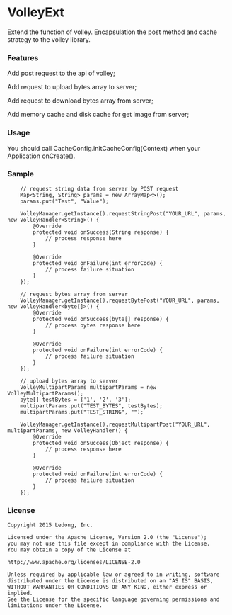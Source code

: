 # VolleyExt
Extend the function of volley. Encapsulation the post method and cache strategy to the volley library.

### Features
Add post request to the api of volley;

Add request to upload bytes array to server;

Add request to download bytes array from server;

Add memory cache and disk cache for get image from server;

### Usage
You should call  CacheConfig.initCacheConfig(Context) when your Application onCreate(). 

### Sample
        // request string data from server by POST request
        Map<String, String> params = new ArrayMap<>();
        params.put("Test", "Value");

        VolleyManager.getInstance().requestStringPost("YOUR_URL", params, new VolleyHandler<String>() {
            @Override
            protected void onSuccess(String response) {
                // process response here
            }

            @Override
            protected void onFailure(int errorCode) {
                // process failure situation
            }
        });

        // request bytes array from server
        VolleyManager.getInstance().requestBytePost("YOUR_URL", params, new VolleyHandler<byte[]>() {
            @Override
            protected void onSuccess(byte[] response) {
                // process bytes response here
            }

            @Override
            protected void onFailure(int errorCode) {
                // process failure situation
            }
        });

        // upload bytes array to server
        VolleyMultipartParams multipartParams = new VolleyMultipartParams();
        byte[] testBytes = {'1', '2', '3'};
        multipartParams.put("TEST_BYTES", testBytes);
        multipartParams.put("TEST_STRING", "");

        VolleyManager.getInstance().requestMultipartPost("YOUR_URL", multipartParams, new VolleyHandler() {
            @Override
            protected void onSuccess(Object response) {
                // process response here
            }

            @Override
            protected void onFailure(int errorCode) {
                // process failure situation
            }
        });


### License

    Copyright 2015 Ledong, Inc.
    
    Licensed under the Apache License, Version 2.0 (the "License");
    you may not use this file except in compliance with the License.
    You may obtain a copy of the License at

    http://www.apache.org/licenses/LICENSE-2.0

    Unless required by applicable law or agreed to in writing, software
    distributed under the License is distributed on an "AS IS" BASIS,
    WITHOUT WARRANTIES OR CONDITIONS OF ANY KIND, either express or implied.
    See the License for the specific language governing permissions and
    limitations under the License.

